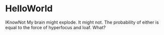 # HelloWorld
IKnowNot
My brain might explode. It might not. The probability of either is equal to the force of hyperfocus and loaf. What?
